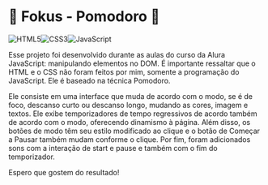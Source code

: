 # 🍅 Fokus - Pomodoro 🍅

![HTML5](https://img.shields.io/badge/HTML5-E34F26?style=for-the-badge&logo=html5&logoColor=white)![CSS3](https://img.shields.io/badge/CSS3-1572B6?style=for-the-badge&logo=css3&logoColor=white)![JavaScript](https://img.shields.io/badge/JavaScript-F7DF1E?style=for-the-badge&logo=javascript&logoColor=black)



Esse projeto foi desenvolvido durante as aulas do curso da Alura JavaScript: manipulando elementos no DOM. É importante ressaltar que o HTML e o CSS não foram feitos por mim, somente a programação do JavaScript. Ele é baseado na técnica Pomodoro.

Ele consiste em uma interface que muda de acordo com o modo, se é de foco, descanso curto ou descanso longo, mudando as cores, imagem e textos. Ele exibe temporizadores de tempo regressivos de acordo também de acordo com o modo, oferecendo dinamismo à página. Além disso, os botões de modo têm seu estilo modificado ao clique e o botão de Começar a Pausar também mudam conforme o clique. Por fim, foram adicionados sons com a interação de start e pause e também com o fim do temporizador.

Espero que gostem do resultado!

